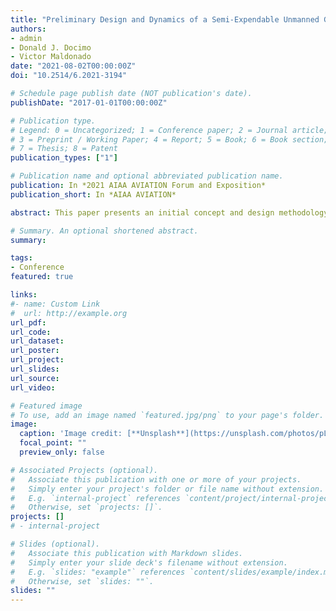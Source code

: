 ```yaml
---
title: "Preliminary Design and Dynamics of a Semi-Expendable Unmanned Ground-Aerial Vehicle"
authors:
- admin
- Donald J. Docimo
- Victor Maldonado
date: "2021-08-02T00:00:00Z"
doi: "10.2514/6.2021-3194"

# Schedule page publish date (NOT publication's date).
publishDate: "2017-01-01T00:00:00Z"

# Publication type.
# Legend: 0 = Uncategorized; 1 = Conference paper; 2 = Journal article;
# 3 = Preprint / Working Paper; 4 = Report; 5 = Book; 6 = Book section;
# 7 = Thesis; 8 = Patent
publication_types: ["1"]

# Publication name and optional abbreviated publication name.
publication: In *2021 AIAA AVIATION Forum and Exposition*
publication_short: In *AIAA AVIATION*

abstract: This paper presents an initial concept and design methodology for unmanned vehicles for aerial and ground operation. Modern commercial and military missions require completion of both ground and aerial tasks, with unmanned ground-aerial vehicles (UGAVs) capable of performing in both modes. The design of a UGAV inherently involves tradeoff decisions with respect to different performance criteria, such as range and efficiency. This work presents a UGAV with a blended wing body (BWB)aircraft structure, detachable wings, and multipurpose wheels for ground travel. A three step framework is introduced to design key parameters of the system to maximize performance metrics, and is applied to an example system for validation. The results of the case studies show the performance tradeoffs introduced by variation of the design parameters, such as battery pack size and controller gains.

# Summary. An optional shortened abstract.
summary:

tags:
- Conference
featured: true

links:
#- name: Custom Link
#  url: http://example.org
url_pdf:
url_code:
url_dataset:
url_poster:
url_project:
url_slides:
url_source:
url_video:

# Featured image
# To use, add an image named `featured.jpg/png` to your page's folder.
image:
  caption: 'Image credit: [**Unsplash**](https://unsplash.com/photos/pLCdAaMFLTE)'
  focal_point: ""
  preview_only: false

# Associated Projects (optional).
#   Associate this publication with one or more of your projects.
#   Simply enter your project's folder or file name without extension.
#   E.g. `internal-project` references `content/project/internal-project/index.md`.
#   Otherwise, set `projects: []`.
projects: []
# - internal-project

# Slides (optional).
#   Associate this publication with Markdown slides.
#   Simply enter your slide deck's filename without extension.
#   E.g. `slides: "example"` references `content/slides/example/index.md`.
#   Otherwise, set `slides: ""`.
slides: ""
---
```

